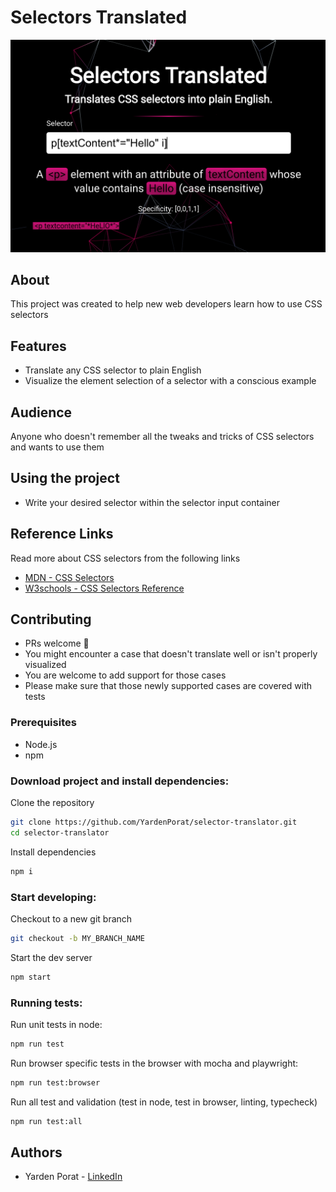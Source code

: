 # Selectors Translated

![example image](docs/images/example-1.png)

## About

This project was created to help new web developers learn how to use CSS selectors

## Features

- Translate any CSS selector to plain English
- Visualize the element selection of a selector with a conscious example

## Audience

Anyone who doesn't remember all the tweaks and tricks of CSS selectors and wants to use them

## Using the project

- Write your desired selector within the selector input container

## Reference Links

Read more about CSS selectors from the following links

- [MDN - CSS Selectors](https://developer.mozilla.org/en-US/docs/Web/CSS/CSS_Selectors)
- [W3schools - CSS Selectors Reference](https://www.w3schools.com/cssref/css_selectors.asp)

## Contributing

- PRs welcome 🎉
- You might encounter a case that doesn't translate well or isn't properly visualized
- You are welcome to add support for those cases
- Please make sure that those newly supported cases are covered with tests

### Prerequisites

- Node.js
- npm

### Download project and install dependencies:

Clone the repository

```bash
git clone https://github.com/YardenPorat/selector-translator.git
cd selector-translator
```

Install dependencies

```bash
npm i
```

### Start developing:

Checkout to a new git branch

```bash
git checkout -b MY_BRANCH_NAME
```

Start the dev server

```bash
npm start
```

### Running tests:

Run unit tests in node:

```bash
npm run test
```

Run browser specific tests in the browser with mocha and playwright:

```bash
npm run test:browser
```

Run all test and validation (test in node, test in browser, linting, typecheck)

```bash
npm run test:all
```

## Authors

- Yarden Porat - [LinkedIn](https://www.linkedin.com/in/yarden-porat/)
